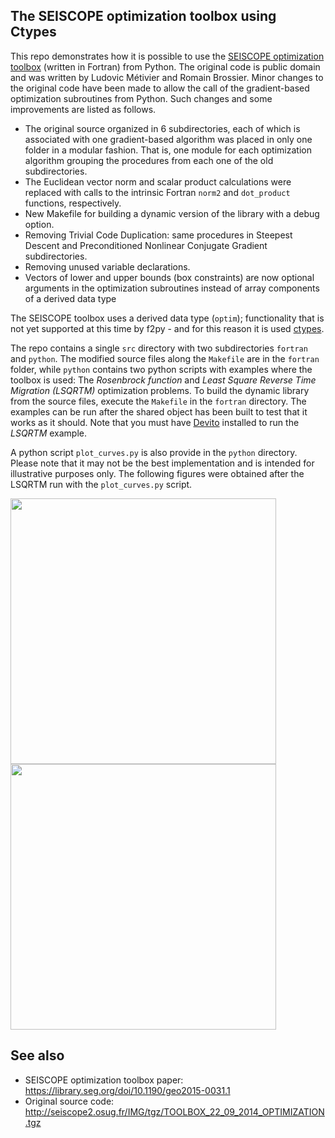 The SEISCOPE optimization toolbox using Ctypes
----------------------------------------------

This repo demonstrates how it is possible to use the [SEISCOPE optimization toolbox](https://seiscope2.osug.fr/SEISCOPE-OPTIMIZATION-TOOLBOX?lang=fr) (written in Fortran) from Python. The original code is public domain and was written by Ludovic Métivier
and Romain Brossier. Minor changes to the original code have been made to allow the call of the gradient-based optimization subroutines from Python. Such changes and some improvements are listed as follows. 
 * The original source organized in 6 subdirectories, each of which is associated with one gradient-based algorithm was placed in only one folder in a modular fashion. That is, one module for each optimization algorithm grouping the procedures from each one of the old subdirectories.
 *  The Euclidean vector norm and scalar product calculations were replaced with calls to the intrinsic Fortran ```norm2``` and ```dot_product``` functions, respectively.
 *  New Makefile for building a dynamic version of the library with a debug option.
 *  Removing Trivial Code Duplication: same procedures in Steepest Descent and Preconditioned Nonlinear Conjugate Gradient subdirectories.
 *  Removing unused variable declarations.
 *  Vectors of lower and upper bounds (box constraints) are now optional arguments in the optimization subroutines instead of array components of a derived data type

The SEISCOPE toolbox uses a derived data type (`optim`); functionality that is not yet supported at this time by f2py - and for this reason it is used [ctypes](https://docs.python.org/3/library/ctypes.html).

The repo contains a single `src` directory with two subdirectories `fortran` and `python`. The modified source files along the `Makefile` are in the `fortran ` folder, while `python` contains two python scripts with examples where the toolbox is used: The *Rosenbrock function* and *Least Square Reverse Time Migration (LSQRTM)* optimization problems. To build the dynamic library from the source files, execute the `Makefile` in the `fortran` directory. The examples can be run after the shared
object has been built to test that it works as it should. Note that you must have [Devito](https://www.devitoproject.org/) installed to run the *LSQRTM* example.

A python script `plot_curves.py` is also provide in the `python` directory. Please note that it may not be the best implementation and is intended for illustrative purposes only. The following figures were obtained after the LSQRTM run with the `plot_curves.py` script.

<img src="https://github.com/ofmla/seiscope_opt_toolbox_w_ctypes/blob/main/src/python/computationalcost_curves.svg" width="425"/> <img src="https://github.com/ofmla/seiscope_opt_toolbox_w_ctypes/blob/main/src/python/convergence_curves.svg" width="425"/> 

See also
------
 * SEISCOPE optimization toolbox paper: https://library.seg.org/doi/10.1190/geo2015-0031.1
 * Original source code: http://seiscope2.osug.fr/IMG/tgz/TOOLBOX_22_09_2014_OPTIMIZATION.tgz
